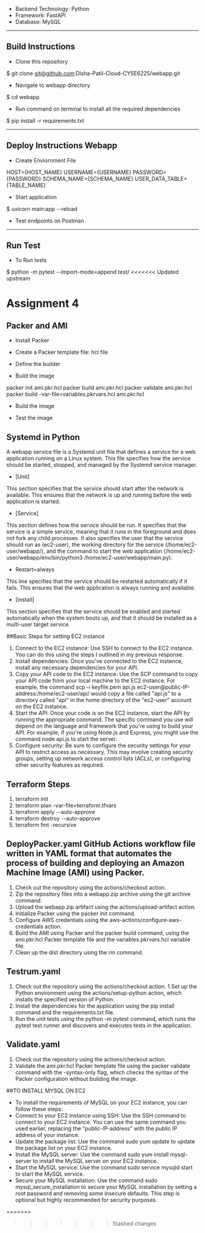  

<ul><li>Backend Technology: Python
</li>
<li>Framework: FastAPI </li>
<li>Database: MySQL </li>
</ul>

____

## Build Instructions
<ul> 
<li>Clone this repository </li> 
</ul>

$ git clone git@github.com:Disha-Patil-Cloud-CYSE6225/webapp.git

<ul> 
<li>Navigate to webapp directory </li> 
</ul>

$ cd webapp

<ul> <li>Run command on terminal to install all the required dependencies</li></ul>

$ pip install -r requirements.txt


___

## Deploy Instructions Webapp
<ul> <li>Create Enviornment File </li></ul>

HOST={HOST_NAME}
USERNAME={USERNAME}
PASSWORD={PASSWORD}
SCHEMA_NAME={SCHEMA_NAME}
USER_DATA_TABLE={TABLE_NAME}

<ul><li>Start application</li></ul>

$ uvicorn main:app --reload

<ul><li>Test endpoints on Postman</li></ul>

___

## Run Test
<ul><li>To Run tests</li></ul>
$ python -m pytest --import-mode=append test/
<<<<<<< Updated upstream


# Assignment 4 

## Packer and AMI


<ul><li>Install Packer</li></ul>


<ul><li>Create a Packer template file: hcl file</li></ul>
<ul><li>Define the builder</li></ul>
<ul><li>Build the image</li></ul>
packer init ami.pkr.hcl 
packer build ami.pkr.hcl 
packer validate ami.pkr.hcl
packer build -var-file=variables.pkrvars.hcl ami.pkr.hcl
<ul><li>Build the image</li></ul>
<ul><li>Test the image</li></ul>


## Systemd in Python
A webapp service file is a Systemd unit file that defines a service for a web application running on a Linux system. This file specifies how the service should be 
started, stopped, and managed by the Systemd service manager.
<ul><li>[Unit]</li></ul>
This section specifies that the service should start after the network is available. This ensures that the network is up and running before the web 
application is started.
<ul><li>[Service]</li></ul>
This section defines how the service should be run. It specifies that the service is a simple service, meaning that it runs in the foreground and 
does not fork any child processes. It also specifies the user that the service should run as (ec2-user), the working directory for the service (/home/ec2-user/webapp/), and the command to start the web application (/home/ec2-user/webapp/env/bin/python3 /home/ec2-user/webapp/main.py).
<ul><li>Restart=always</li></ul>
This line specifies that the service should be restarted automatically if it fails. This ensures that the web application is always running and available.
<ul><li>[Install]</li></ul>
This section specifies that the service should be enabled and started automatically when the system boots up, and that it should be installed as a multi-user
target service.

##Basic Steps for setting EC2 instance 
1.  Connect to the EC2 instance: Use SSH to connect to the EC2 instance. You can do this using the steps I outlined in my previous response.
1.  Install dependencies: Once you've connected to the EC2 instance, install any necessary dependencies for your API. 
1. Copy your API code to the EC2 instance: Use the SCP command to copy your API code from your local machine to the EC2 instance. For example, the command scp -i keyfile.pem api.js ec2-user@public-IP-address:/home/ec2-user/api/ would copy a file called "api.js" to a directory called "api" in the home directory of the "ec2-user" account on the EC2 instance.
1. Start the API: Once your code is on the EC2 instance, start the API by running the appropriate command. The specific command you use will depend on the language and framework that you're using to build your API. For example, if you're using Node.js and Express, you might use the command node api.js to start the server.
1. Configure security: Be sure to configure the security settings for your API to restrict access as necessary. This may involve creating security groups, setting up network access control lists (ACLs), or configuring other security features as required.

## Terraform Steps
1. terraform init
1. terraform plan -var-file=terraform.tfvars
1. terraform apply --auto-approve
1. terraform destroy --auto-approve
1. terraform fmt -recursive

## DeployPacker.yaml GitHub Actions workflow file written in YAML format that automates the process of building and deploying an Amazon Machine Image (AMI) using Packer.
1. Check out the repository using the actions/checkout action.
1. Zip the repository files into a webapp.zip archive using the git archive command.
1. Upload the webapp.zip artifact using the actions/upload-artifact action.
1. Initialize Packer using the packer init command.
1. Configure AWS credentials using the aws-actions/configure-aws-credentials action.
1. Build the AMI using Packer and the packer build command, using the ami.pkr.hcl Packer template file and the variables.pkrvars.hcl variable file.
1. Clean up the dist directory using the rm command.

## Testrum.yaml
1. Check out the repository using the actions/checkout action.
1.Set up the Python environment using the actions/setup-python action, which installs the specified version of Python.
1. Install the dependencies for the application using the pip install command and the requirements.txt file.
1. Run the unit tests using the python -m pytest command, which runs the pytest test runner and discovers and executes tests in the application.


## Validate.yaml
1. Check out the repository using the actions/checkout action.
1. Validate the ami.pkr.hcl Packer template file using the packer validate command with the -syntax-only flag, which checks the syntax of the Packer configuration without building the image.

##TO INSTALL MYSQL ON EC2

* To install the requirements of MySQL on your EC2 instance, you can follow these steps:
* Connect to your EC2 instance using SSH: Use the SSH command to connect to your EC2 instance. You can use the same command you used earlier, replacing the "public-IP-address" with the public IP address of your instance.
* Update the package list: Use the command sudo yum update to update the package list on your EC2 instance.
* Install the MySQL server: Use the command sudo yum install mysql-server to install the MySQL server on your EC2 instance.
* Start the MySQL service: Use the command sudo service mysqld start to start the MySQL service.
* Secure your MySQL installation: Use the command sudo mysql_secure_installation to secure your MySQL installation by setting a root password and removing some insecure defaults. This step is optional but highly recommended for security purposes.




 
 
=======
>>>>>>> Stashed changes
